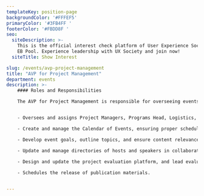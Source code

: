 ```yaml
---
templateKey: position-page
backgroundColor: '#FFFEF5'
primaryColor: '#3FB4FF '
footerColor: '#FBDD8F '
seo:
  siteDescription: >-
    This is the official interest check platform of User Experience Society for
    EB Pool. Experience leadership with UX Society and join now!
  siteTitle: Show Interest

slug: /events/avp-project-management
title: "AVP for Project Management"
department: events
description: >-
    #### Roles and Responsibilities

    The AVP for Project Management is responsible for overseeing events and initiatives, including Flagship, Special, and Mentorship categories. This role involves managing workshops, seminars, and training sessions across all departments, as well as for their respective members. They should execute the following tasks:


    - Oversees and assigns Project Managers, Programs Head, Logistics, and Mentorship Project Managers

    - Create and manage the Calendar of Events, ensuring proper scheduling and coordination with the Marketing Department

    - Develop event goals, outline topics, and ensure content relevance and engagement.

    - Update and manage directories of hosts and speakers in collaboration with HR and Externals (Admin).

    - Design and update the project evaluation platform, and lead evaluation meetings.
    
    - Schedules the release of publication materials.


---
```


